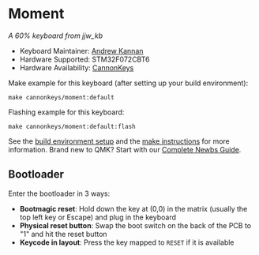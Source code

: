 # Moment

*A 60% keyboard from jjw_kb*

* Keyboard Maintainer: [Andrew Kannan](https://github.com/awkannan)
* Hardware Supported: STM32F072CBT6
* Hardware Availability: [CannonKeys](https://cannonkeys.com)

Make example for this keyboard (after setting up your build environment):

    make cannonkeys/moment:default

Flashing example for this keyboard:

    make cannonkeys/moment:default:flash

See the [build environment setup](https://docs.qmk.fm/#/getting_started_build_tools) and the [make instructions](https://docs.qmk.fm/#/getting_started_make_guide) for more information. Brand new to QMK? Start with our [Complete Newbs Guide](https://docs.qmk.fm/#/newbs).

## Bootloader

Enter the bootloader in 3 ways:

* **Bootmagic reset**: Hold down the key at (0,0) in the matrix (usually the top left key or Escape) and plug in the keyboard
* **Physical reset button**: Swap the boot switch on the back of the PCB to "1" and hit the reset button
* **Keycode in layout**: Press the key mapped to `RESET` if it is available
